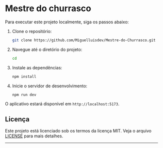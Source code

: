 
# Mestre do churrasco

Para executar este projeto localmente, siga os passos abaixo:

1. Clone o repositório:
   ```bash
   git clone https://github.com/Miguelluisdev/Mestre-do-Churrasco.git
   ```

2. Navegue até o diretório do projeto:
   ```bash
   cd 
   ```

3. Instale as dependências:
   ```bash
   npm install
   ```

4. Inicie o servidor de desenvolvimento:
   ```bash
   npm run dev
   ```

O aplicativo estará disponível em `http://localhost:5173`.

## Licença

Este projeto está licenciado sob os termos da licença MIT. Veja o arquivo [LICENSE](LICENSE) para mais detalhes.

---
